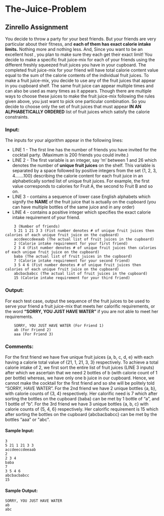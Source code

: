 # The-Juice-Problem

## Zinrello Assignment

You decide to throw a party for your best friends.
But your friends are very particular about their fitness, and **each of them has exact calorie intake limits.**  Nothing more and nothing less. And, Since you want to be an excellent host , you plan to make sure they each get their exact limit!
You decide to make a specific fruit juice-mix for each of your friends using the different freshly squeezed fruit juices you have in your cupboard. The completed fruit juice-mix for your friend will have total calorie content value equal to the sum of the calorie contents of the individual fruit juices. 
To make a fruit juice-mix, you decide to use any of the fruit juices that appear in you cupboard shelf. The same fruit juice can appear multiple times and can also be used as many times as it appears. 
Though there are multiple ways to choose these juices to make the fruit juice-mix following the rules given above, you just want to pick one particular combination. So you decide to choose only the set of fruit juices that must appear **IN AN ALPHABETICALLY ORDERED** list of fruit juices which satisfy the calorie constraints. 

### Input:
The inputs for your algorithm appear in the following lines:
- LINE 1 - The first line has the number of friends you have invited for the cocktail party. (Maximum is 200 friends you could invite.)
- LINE 2 - The first variable is an integer, say ‘m’ between 1 and 26 which denotes the number of **unique fruit juices** on the shelf. This variable is separated by a space followed by positive integers from the set {1, 2, 3, 4…….100} describing the calorie content for each fruit juice in an alphabetically sorted list of unique fruit juices. For example, the first value corresponds to calories for Fruit A, the second to Fruit B and so on.
- LINE 3 - contains a sequence of lower case English alphabets which signify the **NAME** of the fruit juice that is actually on the cupboard (you can have multiple bottles of the same juice and in any order)
- LINE 4 - contains a positive integer which specifies the exact calorie intake requirement of your friend.

```
    3 (Number of friends)
    5 21 1 21 3 3 (Fist number denotes # of unique fruit juices then calories of each unique fruit juice on the cupboard)
    accdeeccdeeaab (The actual list of fruit juices in the cupboard)
    2 (Calorie intake requirement for your first friend)
    2 3 4 (Fist number denotes # of unique fruit juices then calories of each unique fruit juice on the cupboard)
    baba (The actual list of fruit juices in the cupboard)
    7 (Calorie intake requirement for your second friend)
    3 5 4 6 (Fist number denotes # of unique fruit juices then calories of each unique fruit juice on the cupboard)
    abcbacbabcc (The actual list of fruit juices in the cupboard)
    15 (Calorie intake requirement for your third friend)
```

### Output:
For each test case, output the sequence of the fruit juices to be used to serve your friend a fruit juice-mix that meets her calorific requirements, or the word **“SORRY, YOU JUST HAVE WATER”** if you are not able to meet her requirements.
```
    SORRY, YOU JUST HAVE WATER (For Friend 1)
    ab (For Friend 2)
    aaa (For Friend 3)
```


### Comments:
For the first friend we have five unique fruit juices {a, b, c, d, e} with each having a calorie total value of {21, 1, 21, 3, 3} respectively. To achieve a total calorie intake of 2, we first sort the entire list of fruit juices (LINE 3 inputs) after which we ascertain that we need 2 bottles of b (with calorie count of 1 per bottle) whereas, we have only one b juice in our cupboard. Hence, we cannot make the cocktail for the first friend and so she will be politely told “SORRY, HAVE WATER”.
For the 2nd friend we have 2 unique bottles {a, b}, with calorie counts of {3, 4} respectively. Her calorific need is 7 which after sorting the bottles on the cupboard {baba} can be met by 1 bottle of “a”, and 1 bottle of “b”.
For the 3rd friend we have 3 unique bottles {a, b, c} with calorie counts of {5, 4, 6} respectively.  Her calorific requirement is 15 which after sorting the bottles on the cupboard {abcbacbabcc} can be met by the bottles “aaa” or "abc".


#### Sample Input: 
```
3
5 21 1 21 3 3
accdeeccdeeaab
2
2 3 4
baba
7
3 5 4 6
abcbacbabcc
15
```

#### Sample Output:
```
SORRY, YOU JUST HAVE WATER
ab
abc
```

